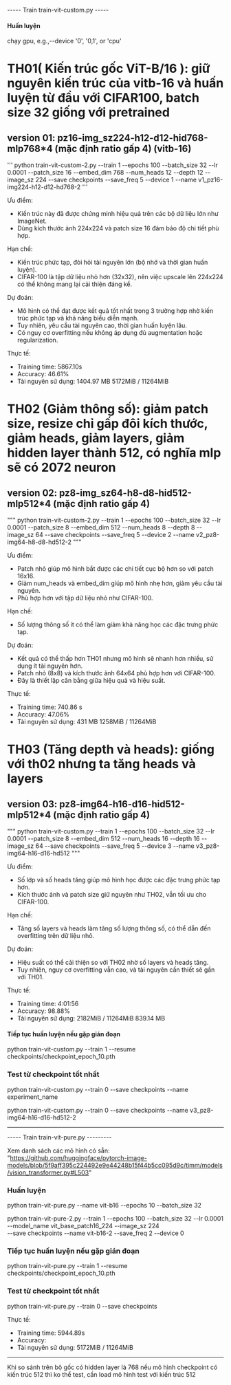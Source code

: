 
----- Train train-vit-custom.py -----

#### Huấn luyện 
chạy gpu, e.g.,--device '0', '0,1', or 'cpu'

# TH01( Kiến trúc gốc ViT-B/16 ): giữ nguyên kiến trúc của vitb-16 và huấn luyện từ đầu với CIFAR100, batch size 32 giống với pretrained
## version 01: pz16-img_sz224-h12-d12-hid768-mlp768*4 (mặc định ratio gấp 4) (vitb-16)

'''
python train-vit-custom-2.py --train 1 --epochs 100 --batch_size 32 --lr 0.0001 --patch_size 16 --embed_dim 768 --num_heads 12 --depth 12 --image_sz 224 --save checkpoints --save_freq 5 --device 1 --name v1_pz16-img224-h12-d12-hd768-2
''' 

Ưu điểm:
- Kiến trúc này đã được chứng minh hiệu quả trên các bộ dữ liệu lớn như ImageNet.
- Dùng kích thước ảnh 224x224 và patch size 16 đảm bảo độ chi tiết phù hợp.

Hạn chế:
- Kiến trúc phức tạp, đòi hỏi tài nguyên lớn (bộ nhớ và thời gian huấn luyện).
- CIFAR-100 là tập dữ liệu nhỏ hơn (32x32), nên việc upscale lên 224x224 có thể không mang lại cải thiện đáng kể.

Dự đoán: 
- Mô hình có thể đạt được kết quả tốt nhất trong 3 trường hợp nhờ kiến trúc phức tạp và khả năng biểu diễn mạnh.
- Tuy nhiên, yêu cầu tài nguyên cao, thời gian huấn luyện lâu.
- Có nguy cơ overfitting nếu không áp dụng đủ augmentation hoặc regularization.

Thực tế:
- Training time: 5867.10s
- Accuracy: 46.61%
- Tài nguyên sử dụng: 1404.97 MB 5172MiB / 11264MiB

# TH02 (Giảm thông số): giảm patch size, resize chỉ gấp đôi kích thước, giảm heads, giảm layers, giảm hidden layer thành 512, có nghĩa mlp sẽ có 2072 neuron 
## version 02: pz8-img_sz64-h8-d8-hid512-mlp512*4 (mặc định ratio gấp 4)    

"""
python train-vit-custom-2.py --train 1 --epochs 100 --batch_size 32 --lr 0.0001 --patch_size 8 --embed_dim 512 --num_heads 8 --depth 8 --image_sz 64 --save checkpoints --save_freq 5 --device 2 --name v2_pz8-img64-h8-d8-hd512-2
"""

Ưu điểm:
- Patch nhỏ giúp mô hình bắt được các chi tiết cục bộ hơn so với patch 16x16.
- Giảm num_heads và embed_dim giúp mô hình nhẹ hơn, giảm yêu cầu tài nguyên.
- Phù hợp hơn với tập dữ liệu nhỏ như CIFAR-100.

Hạn chế:
- Số lượng thông số ít có thể làm giảm khả năng học các đặc trưng phức tạp.

Dự đoán:
- Kết quả có thể thấp hơn TH01 nhưng mô hình sẽ nhanh hơn nhiều, sử dụng ít tài nguyên hơn.
- Patch nhỏ (8x8) và kích thước ảnh 64x64 phù hợp hơn với CIFAR-100.
- Đây là thiết lập cân bằng giữa hiệu quả và hiệu suất.

Thực tế:
- Training time: 740.86 s
- Accuracy: 47.06%
- Tài nguyên sử dụng: 431 MB 1258MiB / 11264MiB


# TH03 (Tăng depth và heads): giống với th02 nhưng ta tăng heads và layers
## version 03: pz8-img64-h16-d16-hid512-mlp512*4 (mặc định ratio gấp 4)

"""
python train-vit-custom.py --train 1 --epochs 100 --batch_size 32 --lr 0.0001 --patch_size 8 --embed_dim 512 --num_heads 16 --depth 16 --image_sz 64 --save checkpoints --save_freq 5 --device 3 --name v3_pz8-img64-h16-d16-hd512
"""

Ưu điểm:
- Số lớp và số heads tăng giúp mô hình học được các đặc trưng phức tạp hơn.
- Kích thước ảnh và patch size giữ nguyên như TH02, vẫn tối ưu cho CIFAR-100.

Hạn chế:
- Tăng số layers và heads làm tăng số lượng thông số, có thể dẫn đến overfitting trên dữ liệu nhỏ.

Dự đoán:
- Hiệu suất có thể cải thiện so với TH02 nhờ số layers và heads tăng.
- Tuy nhiên, nguy cơ overfitting vẫn cao, và tài nguyên cần thiết sẽ gần với TH01.

Thực tế:
- Training time: 4:01:56
- Accuracy: 98.88%
- Tài nguyên sử dụng: 2182MiB / 11264MiB   839.14 MB

#### Tiếp tục huấn luyện nếu gặp gián đoạn
python train-vit-custom.py --train 1 --resume checkpoints/checkpoint_epoch_10.pth

### Test từ checkpoint tốt nhất
python train-vit-custom.py --train 0 --save checkpoints --name experiment_name

python train-vit-custom.py --train 0 --save checkpoints --name v3_pz8-img64-h16-d16-hd512-2



----------------------------------------------------------------------------------
----- Train train-vit-pure.py ---------


Xem danh sách các mô hình có sẵn: "https://github.com/huggingface/pytorch-image-models/blob/5f9aff395c224492e9e44248b15f44b5cc095d9c/timm/models/vision_transformer.py#L503" 
### Huấn luyện 

python train-vit-pure.py --name vit-b16 --epochs 10 --batch_size 32

python train-vit-pure-2.py --train 1 --epochs 100 --batch_size 32 --lr 0.0001 \
--model_name vit_base_patch16_224 --image_sz 224 \
--save checkpoints --name vit-b16-2 --save_freq 2 --device 0    


### Tiếp tục huấn luyện nếu gặp gián đoạn
python train-vit-pure.py --train 1 --resume checkpoints/checkpoint_epoch_10.pth

### Test từ checkpoint tốt nhất
python train-vit-pure.py --train 0 --save checkpoints


Thực tế:
- Training time: 5944.89s
- Accuracy:
- Tài nguyên sử dụng: 5172MiB / 11264MiB 



--------
Khi so sánh trên bộ gốc có hidden layer là 768 nếu mô hình checkpoint có kiến trúc 512 thì ko thể test, cần load mô hình test với kiến trúc 512